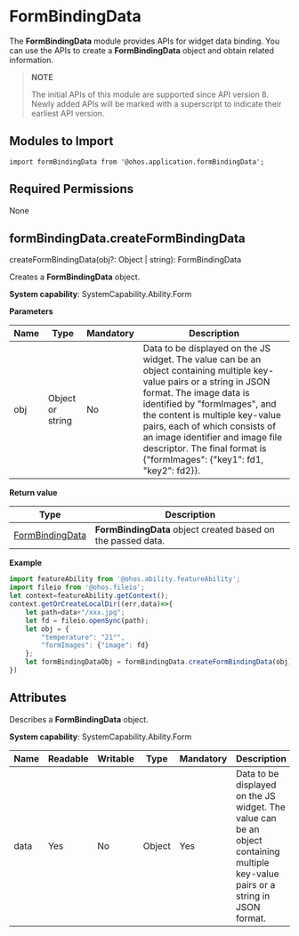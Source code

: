 # FormBindingData

The **FormBindingData** module provides APIs for widget data binding. You can use the APIs to create a **FormBindingData** object and obtain related information.

> **NOTE**
> 
> The initial APIs of this module are supported since API version 8. Newly added APIs will be marked with a superscript to indicate their earliest API version.

## Modules to Import

```
import formBindingData from '@ohos.application.formBindingData';
```

## Required Permissions

None

## formBindingData.createFormBindingData

createFormBindingData(obj?: Object | string): FormBindingData

Creates a **FormBindingData** object.

**System capability**: SystemCapability.Ability.Form

**Parameters**

| Name| Type          | Mandatory| Description                                                        |
| ------ | -------------- | ---- | ------------------------------------------------------------ |
| obj    | Object or string| No  | Data to be displayed on the JS widget. The value can be an object containing multiple key-value pairs or a string in JSON format. The image data is identified by "formImages", and the content is multiple key-value pairs, each of which consists of an image identifier and image file descriptor. The final format is {"formImages": {"key1": fd1, "key2": fd2}}.|


**Return value**

| Type                               | Description                                   |
| ----------------------------------- | --------------------------------------- |
| [FormBindingData](#formbindingdata) | **FormBindingData** object created based on the passed data.|


**Example**

  ```js
  import featureAbility from '@ohos.ability.featureAbility';
  import fileio from '@ohos.fileio';
  let context=featureAbility.getContext();
  context.getOrCreateLocalDir((err,data)=>{
      let path=data+"/xxx.jpg";
      let fd = fileio.openSync(path);
      let obj = {
          "temperature": "21°",
          "formImages": {"image": fd}
      };
      let formBindingDataObj = formBindingData.createFormBindingData(obj);
  })

  
  ```

## Attributes

Describes a **FormBindingData** object.

**System capability**: SystemCapability.Ability.Form

| Name| Readable| Writable| Type| Mandatory| Description|
| -------- | -------- | -------- | -------- | -------- | -------- |
| data | Yes| No| Object | Yes| Data to be displayed on the JS widget. The value can be an object containing multiple key-value pairs or a string in JSON format.|
